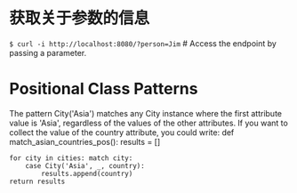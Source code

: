 # 获取关于参数的信息
`$ curl -i http://localhost:8080/?person=Jim` # Access the endpoint by passing a parameter.

# Positional Class Patterns

The pattern City('Asia') matches any City instance where the first attribute value
is 'Asia', regardless of the values of the other attributes.
If you want to collect the value of the country attribute, you could write:
def match_asian_countries_pos(): results = []

```
for city in cities: match city:
    case City('Asia', _, country):
        results.append(country)
return results
```
